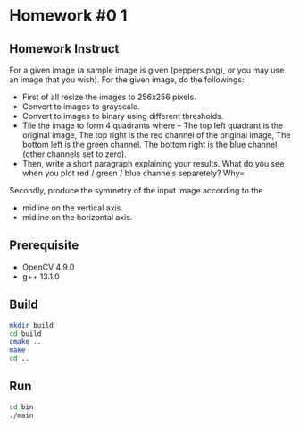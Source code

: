 # Homework #0   1

## Homework Instruct

For a given image (a sample image is given (peppers.png), or you may use an image that you wish). For the given image, do the followings:

- First of all resize the images to 256x256 pixels.
- Convert to images to grayscale.
- Convert to images to binary using different thresholds.
- Tile the image to form 4 quadrants where – The top left quadrant is the original image, The top right is the red channel of the original image,  The bottom left is the green channel. The bottom right is the blue channel (other channels set to zero).
- Then, write a short paragraph explaining your results. What do you see when you plot  red / green / blue channels separetely? Why=

Secondly, produce the symmetry of the input image according to the

- midline on the vertical axis.
- midline on the horizontal axis.

## Prerequisite

- OpenCV 4.9.0
- g++ 13.1.0

## Build

```bash
mkdir build
cd build
cmake ..
make
cd ..
```

## Run

```bash
cd bin
./main
```